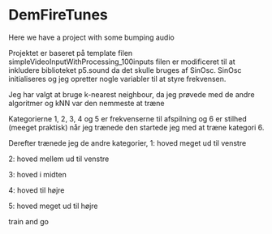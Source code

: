 # DemFireTunes
Here we have a project with some bumping audio


Projektet er baseret på template filen simpleVideoInputWithProcessing_100inputs
filen er modificeret til at inkludere biblioteket p5.sound da det skulle bruges af SinOsc. 
SinOsc initialiseres og jeg opretter nogle variabler til at styre frekvensen.

Jeg har valgt at bruge k-nearest neighbour, da jeg prøvede med de andre algoritmer og kNN var den nemmeste at træne

Kategorierne 1, 2, 3, 4 og 5 er frekvenserne til afspilning og 6 er stilhed (meeget praktisk)
når jeg trænede den startede jeg med at træne kategori 6.

Derefter trænede jeg de andre kategorier,
1: 
hoved meget ud til venstre

2:
hoved mellem ud til venstre

3:
hoved i midten

4:
hoved til højre

5:
hoved meget ud til højre


train and go
